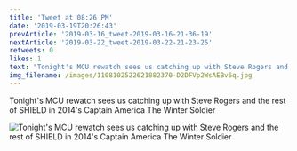 ```yaml
---
title: 'Tweet at 08:26 PM'
date: '2019-03-19T20:26:43'
prevArticle: '2019-03-16_tweet-2019-03-16-21-36-19'
nextArticle: '2019-03-22_tweet-2019-03-22-21-23-25'
retweets: 0
likes: 1
text: "Tonight's MCU rewatch sees us catching up with Steve Rogers and the rest of SHIELD in 2014's Captain America The Winter Soldier"
img_filename: /images/1108102522621882370-D2DFVp2WsAEBv6q.jpg
---
```

Tonight's MCU rewatch sees us catching up with Steve Rogers and the rest of SHIELD in 2014's Captain America The Winter Soldier

![Tonight's MCU rewatch sees us catching up with Steve Rogers and the rest of SHIELD in 2014's Captain America The Winter Soldier](/images/1108102522621882370-D2DFVp2WsAEBv6q.jpg "Tonight's MCU rewatch sees us catching up with Steve Rogers and the rest of SHIELD in 2014's Captain America The Winter Soldier")